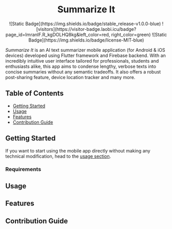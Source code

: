 # <h1 align = "center"> Summarize It</h1>
<!-- + _Note: This mobile app was developed as part of the CSE-618 course of Computer Science and Engineering, University of Chittagong. -->

<div style="text-align: center;">
    ![Static Badge](https://img.shields.io/badge/stable_release-v1.0.0-blue)
    ![visitors](https://visitor-badge.laobi.icu/badge?page_id=ImranIF.R_kgDOLHQ8kg&left_color=red, right_color=green)
    ![Static Badge](https://img.shields.io/badge/license-MIT-blue)
</div>

*Summarize It* is an AI text summarizer mobile application (for Android & iOS devices) developed using Flutter framework and Firebase backend. With an incredibly intuitive user interface tailored for professionals, students and enthusiasts alike, this app aims to condense lengthy, verbose texts into concise summaries without any semantic tradeoffs. It also offers a robust post-sharing feature, device location tracker and many more. 

## Table of Contents
 - [Getting Started](#getting-started)
 - [Usage](#usage)
 - [Features](#features)
 - [Contribution Guide](#contribution-guide)

 ## Getting Started

If you want to start using the mobile app directly without making any technical modification, head to the [usage section](#usage).
 ### Requirements

 ## Usage
 
 ## Features

 <!-- that streamlines the complex ... while offering . -->

 ## Contribution Guide

